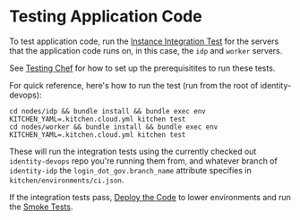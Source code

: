 # Testing Application Code

To test application code, run the [Instance Integration Test](instances.md) for
the servers that the application code runs on, in this case, the `idp` and
`worker` servers.

See [Testing Chef](chef.md) for how to set up the prerequisitites to run these
tests.

For quick reference, here's how to run the test (run from the root of
identity-devops):

```
cd nodes/idp && bundle install && bundle exec env KITCHEN_YAML=.kitchen.cloud.yml kitchen test
cd nodes/worker && bundle install && bundle exec env KITCHEN_YAML=.kitchen.cloud.yml kitchen test
```

These will run the integration tests using the currently checked out
`identity-devops` repo you're running them from, and whatever branch of
`identity-idp` the `login_dot_gov.branch_name` attribute specifies in
`kitchen/environments/ci.json`.

If the integration tests pass, [Deploy the Code](../deployment/application.md)
to lower environments and run the [Smoke
Tests](https://github.com/18F/identity-monitor).
